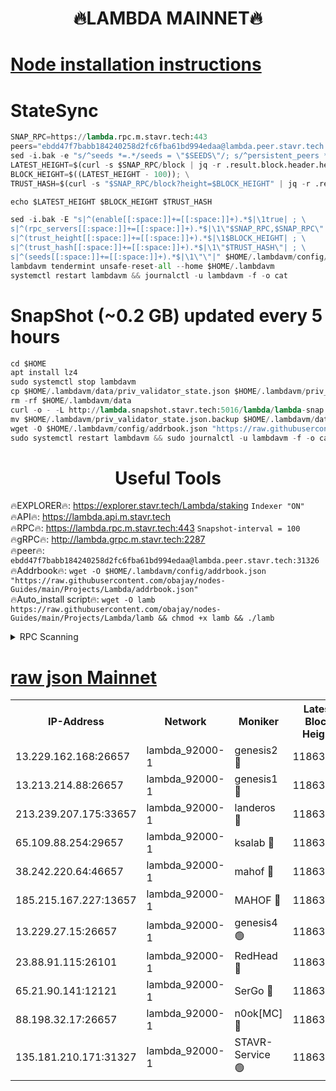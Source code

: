 <h1 align="center"> 🔥LAMBDA MAINNET🔥</h1>


[Node installation instructions](https://github.com/obajay/nodes-Guides/tree/main/Projects/Lambda)
=


# StateSync
```python
SNAP_RPC=https://lambda.rpc.m.stavr.tech:443
peers="ebdd47f7babb184240258d2fc6fba61bd994edaa@lambda.peer.stavr.tech:31326" 
sed -i.bak -e "s/^seeds *=.*/seeds = \"$SEEDS\"/; s/^persistent_peers *=.*/persistent_peers = \"$PEERS\"/" $HOME/.lambdavm/config/config.toml
LATEST_HEIGHT=$(curl -s $SNAP_RPC/block | jq -r .result.block.header.height); \
BLOCK_HEIGHT=$((LATEST_HEIGHT - 100)); \
TRUST_HASH=$(curl -s "$SNAP_RPC/block?height=$BLOCK_HEIGHT" | jq -r .result.block_id.hash)

echo $LATEST_HEIGHT $BLOCK_HEIGHT $TRUST_HASH

sed -i.bak -E "s|^(enable[[:space:]]+=[[:space:]]+).*$|\1true| ; \
s|^(rpc_servers[[:space:]]+=[[:space:]]+).*$|\1\"$SNAP_RPC,$SNAP_RPC\"| ; \
s|^(trust_height[[:space:]]+=[[:space:]]+).*$|\1$BLOCK_HEIGHT| ; \
s|^(trust_hash[[:space:]]+=[[:space:]]+).*$|\1\"$TRUST_HASH\"| ; \
s|^(seeds[[:space:]]+=[[:space:]]+).*$|\1\"\"|" $HOME/.lambdavm/config/config.toml
lambdavm tendermint unsafe-reset-all --home $HOME/.lambdavm
systemctl restart lambdavm && journalctl -u lambdavm -f -o cat

```
# SnapShot (~0.2 GB) updated every 5 hours
```python
cd $HOME
apt install lz4
sudo systemctl stop lambdavm
cp $HOME/.lambdavm/data/priv_validator_state.json $HOME/.lambdavm/priv_validator_state.json.backup
rm -rf $HOME/.lambdavm/data
curl -o - -L http://lambda.snapshot.stavr.tech:5016/lambda/lambda-snap.tar.lz4 | lz4 -c -d - | tar -x -C $HOME/.lambdavm --strip-components 2
mv $HOME/.lambdavm/priv_validator_state.json.backup $HOME/.lambdavm/data/priv_validator_state.json
wget -O $HOME/.lambdavm/config/addrbook.json "https://raw.githubusercontent.com/obajay/nodes-Guides/main/Projects/Lambda/addrbook.json"
sudo systemctl restart lambdavm && sudo journalctl -u lambdavm -f -o cat
```
 <h1 align="center"> Useful Tools</h1>

🔥EXPLORER🔥:      https://explorer.stavr.tech/Lambda/staking	        `Indexer "ON"` \
🔥API🔥: 			 		 https://lambda.api.m.stavr.tech \
🔥RPC🔥:           https://lambda.rpc.m.stavr.tech:443	              `Snapshot-interval = 100` \
🔥gRPC🔥:          http://lambda.grpc.m.stavr.tech:2287 \
🔥peer🔥:					 `ebdd47f7babb184240258d2fc6fba61bd994edaa@lambda.peer.stavr.tech:31326` \
🔥Addrbook🔥:    ```wget -O $HOME/.lambdavm/config/addrbook.json "https://raw.githubusercontent.com/obajay/nodes-Guides/main/Projects/Lambda/addrbook.json"``` \
🔥Auto_install script🔥: ```wget -O lamb https://raw.githubusercontent.com/obajay/nodes-Guides/main/Projects/Lambda/lamb && chmod +x lamb && ./lamb```


<details>
<summary>RPC Scanning</summary>

<h2 align="center"> We scan nodes in real time every 4 hours. And we provide the final result of RPC endpoints.
We cannot influence the operation of these nodes in any way. </h2>


```python
If Voting Power is higher than 0 --> then the Node is a validator of the network and may be subject to attack and be a potential threat to the chain.
```
```python
We marked such validators with a red symbol
```

</details>

[raw json Mainnet](https://rpc-check.lambm.stavr.tech/lambm/rpc-lambm-result.json)
=


<table><tr><th>IP-Address</th><th>Network</th><th>Moniker</th><th>Latest Block Height</th><th>Earliest Block Height</th><th>Catching Up</th><th>Tx Index</th><th>Voting Power</th><th>Scan Time</th></tr><tr><td>13.229.162.168:26657</td><td>lambda_92000-1</td><td>genesis2 🔴</td><td>11863938</td><td>1</td><td>False</td><td>on</td><td>16097445</td><td>2024-02-23T14:26:55.998283244UTC</td></tr><tr><td>13.213.214.88:26657</td><td>lambda_92000-1</td><td>genesis1 🔴</td><td>11863939</td><td>1</td><td>False</td><td>on</td><td>107835</td><td>2024-02-23T14:27:00.868811788UTC</td></tr><tr><td>213.239.207.175:33657</td><td>lambda_92000-1</td><td>landeros 🔴</td><td>11863937</td><td>8136001</td><td>False</td><td>off</td><td>1781912</td><td>2024-02-23T14:26:48.362474816UTC</td></tr><tr><td>65.109.88.254:29657</td><td>lambda_92000-1</td><td>ksalab 🔴</td><td>11863941</td><td>8715001</td><td>False</td><td>on</td><td>510465</td><td>2024-02-23T14:27:05.626232956UTC</td></tr><tr><td>38.242.220.64:46657</td><td>lambda_92000-1</td><td>mahof 🔴</td><td>11863942</td><td>10131001</td><td>False</td><td>off</td><td>770350</td><td>2024-02-23T14:27:10.583976821UTC</td></tr><tr><td>185.215.167.227:13657</td><td>lambda_92000-1</td><td>MAHOF 🔴</td><td>11863939</td><td>10134001</td><td>False</td><td>on</td><td>2051510</td><td>2024-02-23T14:26:59.655724942UTC</td></tr><tr><td>13.229.27.15:26657</td><td>lambda_92000-1</td><td>genesis4 🟢</td><td>11863939</td><td>11043001</td><td>False</td><td>on</td><td>0</td><td>2024-02-23T14:26:59.286502051UTC</td></tr><tr><td>23.88.91.115:26101</td><td>lambda_92000-1</td><td>RedHead 🔴</td><td>11863937</td><td>11763937</td><td>False</td><td>off</td><td>553202</td><td>2024-02-23T14:26:48.644939497UTC</td></tr><tr><td>65.21.90.141:12121</td><td>lambda_92000-1</td><td>SerGo 🔴</td><td>11863942</td><td>11763942</td><td>False</td><td>off</td><td>10612164</td><td>2024-02-23T14:27:10.126678489UTC</td></tr><tr><td>88.198.32.17:26657</td><td>lambda_92000-1</td><td>n0ok[MC] 🔴</td><td>11863942</td><td>11763942</td><td>False</td><td>off</td><td>1578630</td><td>2024-02-23T14:27:13.658276219UTC</td></tr><tr><td>135.181.210.171:31327</td><td>lambda_92000-1</td><td>STAVR-Service 🟢</td><td>11863941</td><td>11863001</td><td>False</td><td>on</td><td>0</td><td>2024-02-23T14:27:05.287787045UTC</td></tr></table>
